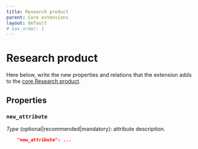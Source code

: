 ```yaml
---
title: Research product
parent: Core extensions
layout: default
# nav_order: 1
---
```


# Research product

Here below, write the new properties and relations that the extension adds to the [core Research product](https://skg-if.github.io/interoperability-framework/docs/research-product.html).

## Properties

### `new_attribute`
*Type* (optional|recommended|mandatory): attribute description.

```json
    "new_attribute": ...
```